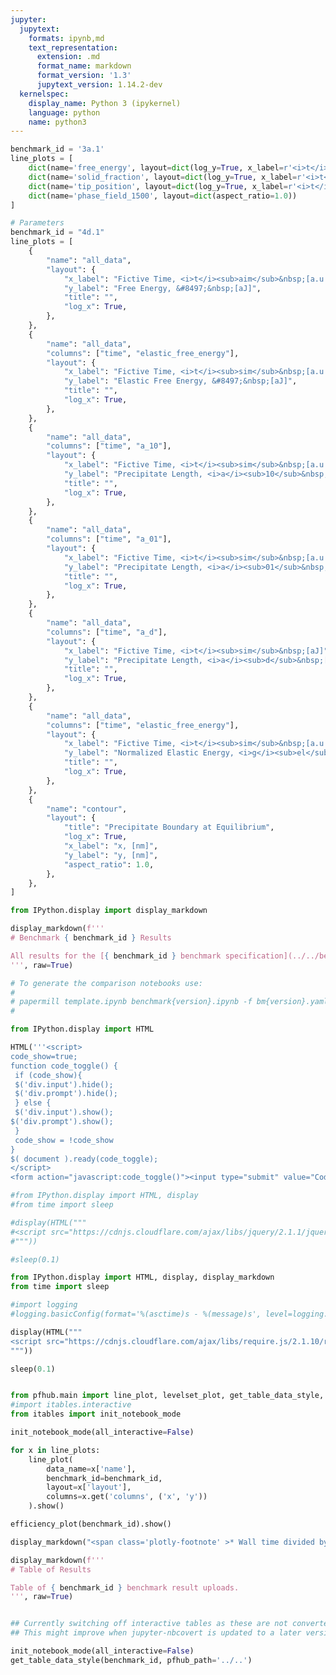 ```yaml
---
jupyter:
  jupytext:
    formats: ipynb,md
    text_representation:
      extension: .md
      format_name: markdown
      format_version: '1.3'
      jupytext_version: 1.14.2-dev
  kernelspec:
    display_name: Python 3 (ipykernel)
    language: python
    name: python3
---
```


```python papermill={"duration": 0.011784, "end_time": "2023-03-14T23:36:37.148881", "exception": false, "start_time": "2023-03-14T23:36:37.137097", "status": "completed"} tags=["parameters"]
benchmark_id = '3a.1'
line_plots = [
    dict(name='free_energy', layout=dict(log_y=True, x_label=r'<i>t</i>', y_label=r'&#8497;', range_y=[1.8e6, 2.4e6], title="Free Energy v Time")),
    dict(name='solid_fraction', layout=dict(log_y=True, x_label=r'<i>t</i>')),
    dict(name='tip_position', layout=dict(log_y=True, x_label=r'<i>t</i>')),
    dict(name='phase_field_1500', layout=dict(aspect_ratio=1.0))
]
```

```python papermill={"duration": 0.010081, "end_time": "2023-03-14T23:36:37.161434", "exception": false, "start_time": "2023-03-14T23:36:37.151353", "status": "completed"} tags=["injected-parameters"]
# Parameters
benchmark_id = "4d.1"
line_plots = [
    {
        "name": "all_data",
        "layout": {
            "x_label": "Fictive Time, <i>t</i><sub>aim</sub>&nbsp;[a.u.]",
            "y_label": "Free Energy, &#8497;&nbsp;[aJ]",
            "title": "",
            "log_x": True,
        },
    },
    {
        "name": "all_data",
        "columns": ["time", "elastic_free_energy"],
        "layout": {
            "x_label": "Fictive Time, <i>t</i><sub>sim</sub>&nbsp;[a.u.]",
            "y_label": "Elastic Free Energy, &#8497;&nbsp;[aJ]",
            "title": "",
            "log_x": True,
        },
    },
    {
        "name": "all_data",
        "columns": ["time", "a_10"],
        "layout": {
            "x_label": "Fictive Time, <i>t</i><sub>sim</sub>&nbsp;[a.u.]",
            "y_label": "Precipitate Length, <i>a</i><sub>10</sub>&nbsp;[nm]",
            "title": "",
            "log_x": True,
        },
    },
    {
        "name": "all_data",
        "columns": ["time", "a_01"],
        "layout": {
            "x_label": "Fictive Time, <i>t</i><sub>sim</sub>&nbsp;[a.u.]",
            "y_label": "Precipitate Length, <i>a</i><sub>01</sub>&nbsp;[nm]",
            "title": "",
            "log_x": True,
        },
    },
    {
        "name": "all_data",
        "columns": ["time", "a_d"],
        "layout": {
            "x_label": "Fictive Time, <i>t</i><sub>sim</sub>&nbsp;[aJ]",
            "y_label": "Precipitate Length, <i>a</i><sub>d</sub>&nbsp;[nm]",
            "title": "",
            "log_x": True,
        },
    },
    {
        "name": "all_data",
        "columns": ["time", "elastic_free_energy"],
        "layout": {
            "x_label": "Fictive Time, <i>t</i><sub>sim</sub>&nbsp;[a.u.]",
            "y_label": "Normalized Elastic Energy, <i>g</i><sub>el</sub><sup>avg</sub>&nbsp;[aJ/nm<sup>2</sup>]",
            "title": "",
            "log_x": True,
        },
    },
    {
        "name": "contour",
        "layout": {
            "title": "Precipitate Boundary at Equilibrium",
            "log_x": True,
            "x_label": "x, [nm]",
            "y_label": "y, [nm]",
            "aspect_ratio": 1.0,
        },
    },
]

```

```python papermill={"duration": 0.009272, "end_time": "2023-03-14T23:36:37.172844", "exception": false, "start_time": "2023-03-14T23:36:37.163572", "status": "completed"} tags=[]
from IPython.display import display_markdown

display_markdown(f'''
# Benchmark { benchmark_id } Results

All results for the [{ benchmark_id } benchmark specification](../../benchmarks/benchmark{ benchmark_id }.ipynb/).
''', raw=True)
```

```python papermill={"duration": 0.007299, "end_time": "2023-03-14T23:36:37.182620", "exception": false, "start_time": "2023-03-14T23:36:37.175321", "status": "completed"} tags=[]
# To generate the comparison notebooks use:
# 
# papermill template.ipynb benchmark{version}.ipynb -f bm{version}.yaml
#
```

```python papermill={"duration": 0.015099, "end_time": "2023-03-14T23:36:37.200597", "exception": false, "start_time": "2023-03-14T23:36:37.185498", "status": "completed"} tags=[]
from IPython.display import HTML

HTML('''<script>
code_show=true; 
function code_toggle() {
 if (code_show){
 $('div.input').hide();
 $('div.prompt').hide();
 } else {
 $('div.input').show();
$('div.prompt').show();
 }
 code_show = !code_show
} 
$( document ).ready(code_toggle);
</script>
<form action="javascript:code_toggle()"><input type="submit" value="Code Toggle"></form>''')
```

```python papermill={"duration": 0.647637, "end_time": "2023-03-14T23:36:37.850936", "exception": false, "start_time": "2023-03-14T23:36:37.203299", "status": "completed"} tags=[]
#from IPython.display import HTML, display
#from time import sleep

#display(HTML("""
#<script src="https://cdnjs.cloudflare.com/ajax/libs/jquery/2.1.1/jquery.min.js"></script>
#"""))

#sleep(0.1)

from IPython.display import HTML, display, display_markdown
from time import sleep

#import logging
#logging.basicConfig(format='%(asctime)s - %(message)s', level=logging.DEBUG)

display(HTML("""
<script src="https://cdnjs.cloudflare.com/ajax/libs/require.js/2.1.10/require.min.js"></script>
"""))

sleep(0.1)


from pfhub.main import line_plot, levelset_plot, get_table_data_style, plot_order_of_accuracy, get_result_data, efficiency_plot
#import itables.interactive
from itables import init_notebook_mode

init_notebook_mode(all_interactive=False)
```

```python papermill={"duration": 8.716452, "end_time": "2023-03-14T23:36:46.570406", "exception": false, "start_time": "2023-03-14T23:36:37.853954", "status": "completed"} tags=[]
for x in line_plots:
    line_plot(
        data_name=x['name'],
        benchmark_id=benchmark_id,
        layout=x['layout'],
        columns=x.get('columns', ('x', 'y'))
    ).show()
```

```python papermill={"duration": 1.895728, "end_time": "2023-03-14T23:36:48.521189", "exception": false, "start_time": "2023-03-14T23:36:46.625461", "status": "completed"} tags=[]
efficiency_plot(benchmark_id).show()

display_markdown("<span class='plotly-footnote' >* Wall time divided by the total simulated time.</span>", raw=True)

```

```python papermill={"duration": 0.066646, "end_time": "2023-03-14T23:36:48.640616", "exception": false, "start_time": "2023-03-14T23:36:48.573970", "status": "completed"} tags=[]
display_markdown(f'''
# Table of Results

Table of { benchmark_id } benchmark result uploads.
''', raw=True)
```

```python papermill={"duration": 0.065981, "end_time": "2023-03-14T23:36:48.777757", "exception": false, "start_time": "2023-03-14T23:36:48.711776", "status": "completed"} tags=[]

```

```python papermill={"duration": 1.0344, "end_time": "2023-03-14T23:36:49.869543", "exception": false, "start_time": "2023-03-14T23:36:48.835143", "status": "completed"} tags=[]
## Currently switching off interactive tables as these are not converted to HTML properly.
## This might improve when jupyter-nbcovert is updated to a later version.

init_notebook_mode(all_interactive=False)
get_table_data_style(benchmark_id, pfhub_path='../..')
```

```python papermill={"duration": 0.063065, "end_time": "2023-03-14T23:36:49.990296", "exception": false, "start_time": "2023-03-14T23:36:49.927231", "status": "completed"} tags=[]

```
